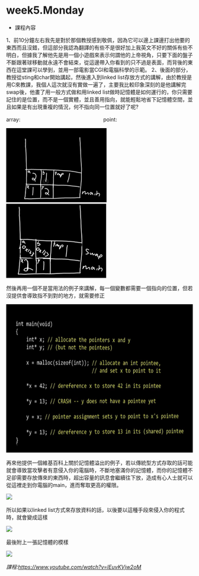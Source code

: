 # week5.Monday
- 課程內容
 
 1、前10分鐘左右我先是對於那個教授感到敬佩，因為它可以邊上課邊打出他要的東西而且沒錯，但這部分我認為翻譯的有些不是很好加上我英文不好的關係有些不明白，但據我了解他先是用一個小遊戲來表示何謂他的上帝視角，只要下面的盤子不斷跟著球移動就永遠不會結束，從這邊帶入你看到的只不過是表面，而背後的東西在這堂課可以學到，並用一部電影當CGI和電腦科學的示範。
2、後面的部分，教授從sting和char開始講起，然後進入到linked list存放方式的講解，由於教授是用C來教課，我個人這次就沒有實做一遍了，主要我比較印象深刻的是他講解完swap後，他畫了用一般方式做和用linked list做時記憶體是如何運行的，你只需要記住的是位置，而不是一個實體，並且善用指向，就能輕鬆地省下記憶體空間，並且如果是有出現重複的情況，何不指向同一位置就好了呢?

array:　　　　　　　　　　　　　　　　point:

<img src='https://github.com/wellslu/DSA/blob/master/CS50/week5/jpg/1575805346067.jpg' height=200 weight =200>　　<img src='https://github.com/wellslu/DSA/blob/master/CS50/week5/jpg/1575805374024.jpg' height=200 weight =200>

然後再用一個不是當用法的例子來講解，每一個變數都需要一個指向的位置，但若沒提供會導致指不到對的地方，就需要修正

<img src='https://github.com/wellslu/DSA/blob/master/CS50/week5/jpg/157.jpg' height=400 weight =400>
                                                                      
再來他提供一個維基百科上關於記憶體溢出的例子，若以傳統型方式存取的話可能就會導致當攻擊者有意侵入你的電腦時，不斷地塞滿你的記憶體，而你的記憶體不足卻需要存放傳來的東西時，超出容量的訊息會繼續往下放，造成有心人士就可以從這裡走到你電腦的main，進而奪取更高的權限。

<img src='https://upload.wikimedia.org/wikipedia/commons/c/c3/Stack_Overflow_4.png' height=400 weight =200>

所以如果以linked list方式來存放資料的話，以後要以這種手段來侵入你的程式時，就會變成這樣

<img src='https://imgs.xkcd.com/comics/pointers.png' height=400 weight =400>

最後附上一張記憶體的模樣

<img src='http://cdn.cs50.net/2013/fall/lectures/5/m/notes5m/program_memory.png' height=400 weight =200>

*課程:https://www.youtube.com/watch?v=IEuvKVjw2oM*
